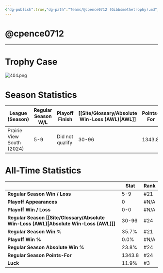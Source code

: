 ```yaml
---
{"dg-publish":true,"dg-path":"Teams/@cpence0712 (Gibbsmethetrophy).md","permalink":"/teams/cpence0712-gibbsmethetrophy/"}
---
```


# @cpence0712
--- 
# Trophy Case
![404.png](/img/user/z_Assets/img/404.png)
# Season Statistics
| **League (Season)** | **Regular Season W/L** | **Playoff Finish** | **[[Site/Glossary/Absolute Win-Loss (AWL)\|AWL]]** | **Points-For** |
| ------------------- | ---------------------- | ------------------ | ------------------------------------ | -------------- |
| Prairie View South (2024) | 5-9 | Did not qualify | 30-96 | 1343.8 |
# All-Time Statistics
|                                                | **Stat** | **Rank** |
| ---------------------------------------------- | -------- | -------- |
| **Regular Season Win / Loss**                  | 5-9      | #21      |
| **Playoff Appearances**                        | 0        | #N/A     |
| **Playoff Win / Loss**                         | 0-0      | #N/A     |
| **Regular Season [[Site/Glossary/Absolute Win-Loss (AWL)\|Absolute Win-Loss (AWL)]]** | 30-96    | #24      |
| **Regular Season Win %**                       | 35.7%    | #21      |
| **Playoff Win %**                              | 0.0%     | #N/A     |
| **Regular Season Absolute Win %**              | 23.8%    | #24      |
| **Regular Season Points-For**                  | 1343.8   | #24      |
| **Luck**                                       | 11.9%    | #3       |